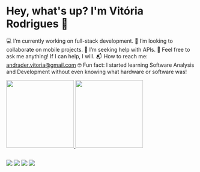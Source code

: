 # Hey, what's up? I'm Vitória Rodrigues 👋

💻 I’m currently working on full-stack development.
🔭 I’m looking to collaborate on mobile projects.
🤝 I’m seeking help with APIs.
💬 Feel free to ask me anything! If I can help, I will.
📬 How to reach me: andrader.vitoria@gmail.com
🤓 Fun fact: I started learning Software Analysis and Development without even knowing what hardware or software was!

<div> 
  <a href="https://github.com/Vih-Rodrigues">
  <img height="180cm" src="https://github-readme-stats.vercel.app/api?username=Vih-Rodrigues&show_icons=true&theme=tokyonight&include_all_commits=true&count_private=true"/>
  <img height="180cm" src="https://github-readme-stats.vercel.app/api/top-langs/?username=Vih-Rodrigues&layout=compact&langs_count=168theme=tokyonight"/>
</div>

##
  
<div>
  <a href="https://instagram.com/vitoria_rodriguesa" target="_blank"><img src="https://img.shields.io/badge/-Instagram-%23E4405F?style=for-the-badge&logo=instagram&logoColor=white" target="_blank"></a>
 <a href="https://discord.gg/Viih#4781" target="_blank"><img src="https://img.shields.io/badge/Discord-7289DA?style=for-the-badge&logo=discord&logoColor=white" target="_blank"></a> 
  <a href = "mailto:andrader.vitoria@gmail.com"><img src="https://img.shields.io/badge/-Gmail-%23333?style=for-the-badge&logo=gmail&logoColor=white" target="_blank"></a>
  <a href="https://www.linkedin.com/in/vit%C3%B3ria-mercado/" target="_blank"><img src="https://img.shields.io/badge/-LinkedIn-%230077B5?style=for-the-badge&logo=linkedin&logoColor=white" target="_blank"></a> 
</div>

